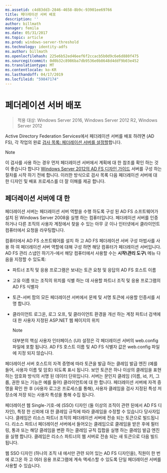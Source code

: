 ```yaml
---
ms.assetid: c4d83dd3-2846-4658-8b9c-93901ee69766
title: 페더레이션 서버 배포
description: ''
author: billmath
manager: femila
ms.date: 05/31/2017
ms.topic: article
ms.prod: windows-server-threshold
ms.technology: identity-adfs
ms.author: billmath
ms.openlocfilehash: 225e6b52ed46eef6f2ccacb5b0d9c6e6d880f475
ms.sourcegitcommit: 0d0b32c8986ba7db9536e0b8648d4ddf9b03e452
ms.translationtype: MT
ms.contentlocale: ko-KR
ms.lasthandoff: 04/17/2019
ms.locfileid: "59847174"
---
```

# <a name="deploying-federation-servers"></a>페더레이션 서버 배포

>적용 대상: Windows Server 2016, Windows Server 2012 R2, Windows Server 2012

Active Directory Federation Services에서 페더레이션 서버를 배포 하려면 \(AD FS\), 각 작업의 완료 [검사 목록: 페더레이션 서버를 설정할](Checklist--Setting-Up-a-Federation-Server.md)합니다.  
  
> [!NOTE]  
> 이 검사를 사용 하는 경우 먼저 페더레이션 서버에서 계획에 대 한 참조를 확인 하는 것이 좋습니다 합니다 [Windows Server 2012의 AD FS 디자인 가이드](https://technet.microsoft.com/library/dd807036.aspx) 서버를 구성 하는 절차를 시작 하기 전에 합니다. 이러한 방식으로 검사 목록 다음 페더레이션 서버에 대 한 디자인 및 배포 프로세스를 더 잘 이해를 제공 합니다.  
  
## <a name="about-federation-servers"></a>페더레이션 서버에 대 한  
페더레이션 서버는 페더레이션 서버 역할을 수행 하도록 구성 된 AD FS 소프트웨어가 설치 된 Windows Server 2008을 실행 하는 컴퓨터입니다. 페더레이션 서버를 인증 하거나 다른 조직의 사용자 계정에서 찾을 수 있는 아무 곳 이나 인터넷에서 클라이언트 컴퓨터에서 요청을 라우팅합니다.  
  
컴퓨터에서 AD FS 소프트웨어를 설치 하 고 AD FS 페더레이션 서버 구성 마법사를 사용 하 여 페더레이션 서버 역할에 대해 구성 하면 해당 컴퓨터가 페더레이션 서버입니다. AD FS 관리 스냅인 하기가\-에서 해당 컴퓨터에서 사용할 수는 **시작\\관리 도구\\**  메뉴 다음을 지정할 수 있도록:  
  
-   파트너 조직 및 응용 프로그램은 보내는 토큰 요청 및 응답의 AD FS 호스트 이름  
  
-   고유 이름 또는 조직의 위치를 식별 하는 데 사용할 파트너 조직 및 응용 프로그램의 AD FS 식별자  
  
-   토큰\-서버 팜의 모든 페더레이션 서버에서 문제 및 서명 토큰에 사용할 인증서를 서명 합니다.  
  
-   클라이언트 로그온, 로그 오프, 및 클라이언트 환경을 개선 하는 계정 파트너 검색에 대 한 사용자 지정된 ASP.NET 웹 페이지의 위치  
  
    > [!NOTE]  
    > 대부분의 핵심 사용자 인터페이스 \(UI\) 설정은 각 페더레이션 서버의 web.config 파일에 포함 됩니다. AD FS 호스트 이름 및 AD FS 식별자 값은 web.config 파일에 지정 되지 않습니다.  
  
페더레이션 서버 호스트의 자격 증명에 따라 토큰을 발급 하는 클레임 발급 엔진 \(예를 들어, 사용자 이름 및 암호\) 되도록 표시 됩니다. 보안 토큰은 하나 이상의 클레임을 표현 하는 암호화 방식의 서명 된 데이터 단위입니다. 서버는 문인지 클레임 \(이름, id, 키, 그룹, 권한 또는 기능은 예를 들어\) 클라이언트에 대 한 합니다. 페더레이션 서버에 자격 증명을 확인 한 후 \(사용자 로그온 프로세스를 통해\), 사용자 클레임을 검사 지정된 특성 저장소에 저장 되는 사용자 특성을 통해 수집 됩니다.  
  
페더레이션 웹 Single\-기호\-에 \(SSO\) 디자인 \(둘 이상의 조직이 관련 된에서 AD FS 디자인\), 특정 한 신뢰에 대 한 클레임 규칙에 따라 클레임을 수정할 수 있습니다 당사자입니다. 클레임은 리소스 파트너 조직의 페더레이션 서버에 전송 되는 토큰으로 빌드됩니다. 리소스 파트너 페더레이션 서버에서 들어오는 클레임으로 클레임을 받은 후에 필터링, 통과 또는 해당 클레임을 변환 하는 클레임 규칙 집합을 실행 하는 클레임 발급 엔진을 실행 합니다. 클레임은 리소스 파트너의 웹 서버로 전송 되는 새 토큰으로 다음 빌드됩니다.  
  
웹 SSO 디자인 \(하나의 조직 내 에서만 관련 되어 있는 AD FS 디자인을\), 직원이 한 번에 로그온 하 고 여러 응용 프로그램에 계속 액세스할 수 있도록 단일 페더레이션 서버를 사용할 수 있습니다.  
  
